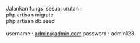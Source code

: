 Jalankan fungsi sesuai urutan : <br>
php artisan migrate <br>
php artisan db:seed <br>
<br>
username : admin@admin.com
password : admin123

